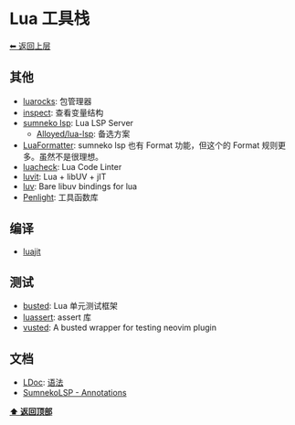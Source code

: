 <a name="top"></a>
# Lua 工具栈

[⬅︎ 返回上层](../#lua)

## 其他

- [luarocks](https://github.com/luarocks/luarocks): 包管理器
- [inspect](https://github.com/kikito/inspect.lua): 查看变量结构
- [sumneko lsp](https://github.com/sumneko/lua-language-server): Lua LSP Server
  - [Alloyed/lua-lsp](https://github.com/Alloyed/lua-lsp): 备选方案
- [LuaFormatter](https://github.com/Koihik/LuaFormatter): sumneko lsp 也有 Format 功能，但这个的 Format 规则更多。虽然不是很理想。
- [luacheck](https://github.com/mpeterv/luacheck): Lua Code Linter
- [luvit](https://github.com/luvit/luvit): Lua + libUV + jIT
- [luv](https://github.com/luvit/luv): Bare libuv bindings for lua
- [Penlight](https://github.com/lunarmodules/Penlight): 工具函数库

## 编译

- [luajit](http://luajit.org/)

## 测试

- [busted](https://github.com/Olivine-Labs/busted): Lua 单元测试框架
- [luassert](https://github.com/lunarmodules/luassert): assert 库
- [vusted](https://github.com/notomo/vusted): A busted wrapper for testing neovim plugin

## 文档

- [LDoc](https://github.com/lunarmodules/LDoc): [语法](https://stevedonovan.github.io/ldoc/manual/doc.md.html)
- [SumnekoLSP - Annotations](https://github.com/sumneko/lua-language-server/wiki/Annotations)

**[⬆ 返回顶部](#top)**
